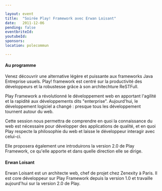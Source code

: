 ```yaml
---

layout: event
title:  "Soirée Play! Framework avec Erwan Loisant"
date:   2011-12-06
pending: false
eventbriteId:
youtubeId:
sponsors:
location: polecommun

---
```


#### Au programme

Venez découvrir une alternative légère et puissante aux frameworks Java Entreprise usuels. Play! framework est centré sur la productivité des développeurs et la robustesse grâce à son architechture ReSTFull.

Play Framework a révolutionné le développement web en apportant l'agilité et la rapidité aux développements dits "enterprise". Aujourd'hui, le développement logiciel a changé : presque tous les développement tournent autour du web.

Cette session nous permettra de comprendre en quoi la connaissance du web est nécessaire pour développer des applications de qualité, et en quoi Play respecte la philosophie du web et laisse le développeur interagir avec celui-ci.

Elle proposera également une introduirons la version 2.0 de Play Framework, ce qu'elle apporte et dans quelle direction elle se dirige.

#### Erwan Loisant

Erwan Loisant est un architecte web, chef de projet chez Zenexity à Paris. Il est core développeur  sur Play Framework depuis la version 1.0 et travaille aujourd'hui sur la version 2.0 de Play.

